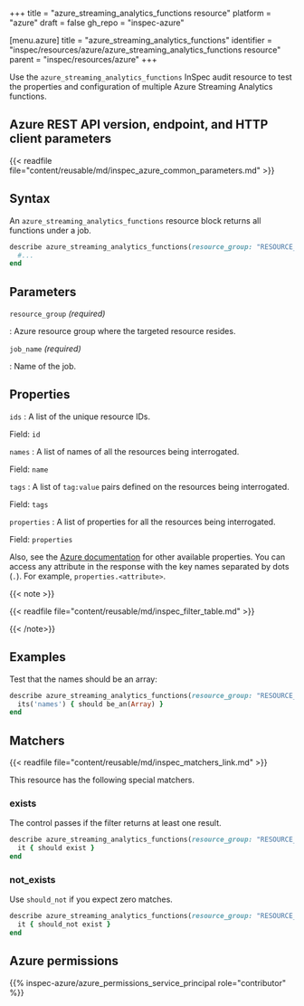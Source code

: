 +++
title = "azure_streaming_analytics_functions resource"
platform = "azure"
draft = false
gh_repo = "inspec-azure"

[menu.azure]
title = "azure_streaming_analytics_functions"
identifier = "inspec/resources/azure/azure_streaming_analytics_functions resource"
parent = "inspec/resources/azure"
+++

Use the `azure_streaming_analytics_functions` InSpec audit resource to test the properties and configuration of multiple Azure Streaming Analytics functions.

## Azure REST API version, endpoint, and HTTP client parameters

{{< readfile file="content/reusable/md/inspec_azure_common_parameters.md" >}}

## Syntax

An `azure_streaming_analytics_functions` resource block returns all functions under a job.

```ruby
describe azure_streaming_analytics_functions(resource_group: "RESOURCE_GROUP", job_name: "AZURE_STREAMING_JOB_NAME") do
  #...
end
```

## Parameters

`resource_group` _(required)_

: Azure resource group where the targeted resource resides.

`job_name` _(required)_

: Name of the job.

## Properties

`ids`
: A list of the unique resource IDs.

  Field: `id`

`names`
: A list of names of all the resources being interrogated.

  Field: `name`

`tags`
: A list of `tag:value` pairs defined on the resources being interrogated.

  Field: `tags`

`properties`
: A list of properties for all the resources being interrogated.

  Field: `properties`

Also, see the [Azure documentation](https://docs.microsoft.com/en-us/rest/api/streamanalytics/) for other available properties.
You can access any attribute in the response with the key names separated by dots (`.`). For example, `properties.<attribute>`.

{{< note >}}

{{< readfile file="content/reusable/md/inspec_filter_table.md" >}}

{{< /note>}}

## Examples

Test that the names should be an array:

```ruby
describe azure_streaming_analytics_functions(resource_group: "RESOURCE_GROUP", job_name: "AZURE_STREAMING_JOB_NAME") do
  its('names') { should be_an(Array) }
end

```

## Matchers

{{< readfile file="content/reusable/md/inspec_matchers_link.md" >}}

This resource has the following special matchers.

### exists

The control passes if the filter returns at least one result.

```ruby
describe azure_streaming_analytics_functions(resource_group: "RESOURCE_GROUP", job_name: "AZURE_STREAMING_JOB_NAME") do
  it { should exist }
end
```

### not_exists

Use `should_not` if you expect zero matches.

```ruby
describe azure_streaming_analytics_functions(resource_group: "RESOURCE_GROUP", job_name: "AZURE_STREAMING_JOB_NAME") do
  it { should_not exist }
end
```

## Azure permissions

{{% inspec-azure/azure_permissions_service_principal role="contributor" %}}
